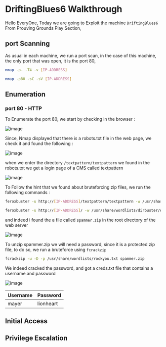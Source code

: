 # DriftingBlues6 Walkthrough

Hello EveryOne,
Today we are going to Exploit the machine `DriftingBlues6` From Prouving Grounds Play Section, 

## port Scanning
As usual in each machine, we run a port scan, in the case of this machine, the only port that was open, it is the port 80,
```bash
nmap -p- -T4 -v [IP-ADDRESS]
```

```bash
nmap -p80 -sC -sV [IP-ADDRESS]
```

## Enumeration
### port 80 - HTTP
To Enumerate the port 80, we start by checking in the browser : 

![image](https://github.com/F33-Z/Walkthroughs/assets/73140750/9486d464-6777-4493-a598-0a0c26b1d19c)

Since, Nmap displayed that there is a robots.txt file in the web page, we check it and found the following :

![image](https://github.com/F33-Z/Walkthroughs/assets/73140750/46d14c7e-b98d-41fc-9dff-10cacf8c7d63)

when we enter the directory `/textpattern/textpattern` we found in the robots.txt we get a login page of a CMS called textpattern

![image](https://github.com/F33-Z/Walkthroughs/assets/73140750/079a43b0-bdf1-4103-916f-f8c46e00fa0c)

To Follow the hint that we found about bruteforcing zip files, we run the following commands :
```bash
feroxbuster -u http://[IP-ADDRESS]/textpattern/textpattern -w /usr/share/wordlists/dirbuster/directory-list-2.8-medium.txt -x zip
```
```bash
feroxbuster -u http://[IP-ADDRESS]/ -w /usr/share/wordlists/dirbuster/directory-list-2.8-medium.txt -x zip
```
and indeed i found the a file called `spammer.zip` in the root directory of the web server

![image](https://github.com/F33-Z/Walkthroughs/assets/73140750/e95e5e5c-1943-40ba-97c8-929208709965)

To unzip spammer.zip we will need a password, since it is a protected zip file, to do so, we run a bruteforce using `fcrackzip`
```bash
fcrackzip -u -D -p /usr/share/wordlists/rockyou.txt spammer.zip 
```
We indeed cracked the password, and got a creds.txt file that contains a username and password

![image](https://github.com/F33-Z/Walkthroughs/assets/73140750/f11be7bd-aef9-42bc-b438-c7a62bcb62e8)

| Username   | Password   |
|-------------|-----------|
|  mayer      | lionheart |

## Initial Access











## Privilege Escalation














